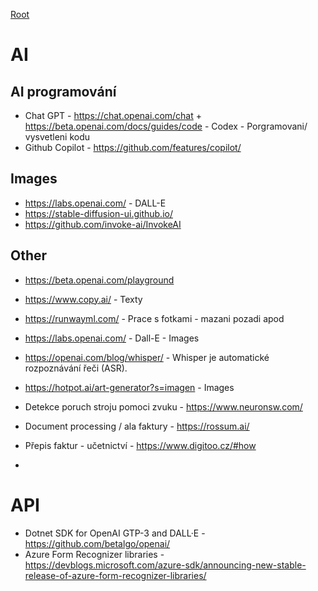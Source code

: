 [Root](../README.md)
 

# AI

## AI programování
- Chat GPT - https://chat.openai.com/chat + https://beta.openai.com/docs/guides/code - Codex - Porgramovani/ vysvetleni kodu
- Github Copilot - https://github.com/features/copilot/

## Images

- https://labs.openai.com/ - DALL-E
- https://stable-diffusion-ui.github.io/
- https://github.com/invoke-ai/InvokeAI

## Other
- https://beta.openai.com/playground
- https://www.copy.ai/ - Texty
- https://runwayml.com/ - Prace s fotkami - mazani pozadi apod
- https://labs.openai.com/ - Dall-E - Images
- https://openai.com/blog/whisper/ - Whisper je automatické rozpoznávání řeči (ASR). 
- https://hotpot.ai/art-generator?s=imagen - Images


- Detekce poruch stroju pomoci zvuku - https://www.neuronsw.com/
- Document processing / ala faktury -  https://rossum.ai/
- Přepis faktur - učetnictví - https://www.digitoo.cz/#how
- 

# API
- Dotnet SDK for OpenAI GTP-3 and DALL·E - https://github.com/betalgo/openai/
- Azure Form Recognizer libraries - https://devblogs.microsoft.com/azure-sdk/announcing-new-stable-release-of-azure-form-recognizer-libraries/
